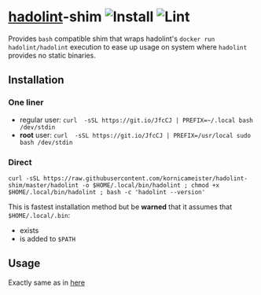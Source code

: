 # [hadolint](https://github.com/hadolint/hadolint)-shim ![Install](https://github.com/kornicameister/hadolint-shim/workflows/Install/badge.svg?branch=master) ![Lint](https://github.com/kornicameister/hadolint-shim/workflows/Lint/badge.svg?branch=master)

Provides `bash` compatible shim that wraps hadolint's `docker run hadolint/hadolint` execution to ease up usage
on system where `hadolint` provides no static binaries.

## Installation

### One liner

- regular user: ```curl  -sSL https://git.io/JfcCJ | PREFIX=~/.local bash /dev/stdin```
- **root** user: ```curl  -sSL https://git.io/JfcCJ | PREFIX=/usr/local sudo bash /dev/stdin```

### Direct

`curl -sSL https://raw.githubusercontent.com/kornicameister/hadolint-shim/master/hadolint -o $HOME/.local/bin/hadolint ; chmod +x $HOME/.local/bin/hadolint ; bash -c 'hadolint --version'`

This is fastest installation method but be **warned** that it assumes that `$HOME/.local/.bin`:

- exists
- is added to `$PATH`

## Usage

Exactly same as in [here](https://github.com/hadolint/hadolint#how-to-use)
